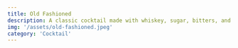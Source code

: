 ```yaml
---
title: Old Fashioned
description: A classic cocktail made with whiskey, sugar, bitters, and a citrus peel.
img: '/assets/old-fashioned.jpeg'
category: 'Cocktail'
---
```


<script>
	import Recipe from '$lib/recipes/recipe.svelte';

	const title = 'Old Fashioned';
	const description =
		'The old fashioned cocktail, believed to have been enjoyed in the early 19th century or earlier, is one of the simpler and earlier versions of cocktails. It was named in the 1880s and preceded the development of advanced bartending techniques and recipes in the later part of the 19th century. The word "cocktail" was first defined in a letter to The Balance and Columbian Repository in 1806 as a potent concoction of spirits, bitters, water, and sugar, essentially the recipe for an old fashioned.';
	const img = {
		src: '/assets/old-fashioned.jpeg',
		alt: 'Old Fashioned Cocktail'
	};
	const steps = [
		{
			title: 'Stir Together', 
			ingredients: ['50ml Bourbon', '2-4 bar spoons Maple Syrup', 'Orange Peel']
		}
	]
</script>

<Recipe
title={title}
description={description}
steps={steps}
img={img}
/>

